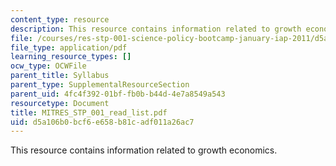 ```yaml
---
content_type: resource
description: This resource contains information related to growth economics.
file: /courses/res-stp-001-science-policy-bootcamp-january-iap-2011/d5a106b0bcf6e658b81cadf011a26ac7_MITRES_STP_001_read_list.pdf
file_type: application/pdf
learning_resource_types: []
ocw_type: OCWFile
parent_title: Syllabus
parent_type: SupplementalResourceSection
parent_uid: 4fc4f392-01bf-fb0b-b44d-4e7a8549a543
resourcetype: Document
title: MITRES_STP_001_read_list.pdf
uid: d5a106b0-bcf6-e658-b81c-adf011a26ac7
---
```

This resource contains information related to growth economics.

